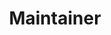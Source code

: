 ---
github: hrxorxm
name: 이하람
title: Maintainer
team: tutorials-kr
link_linkedin:
link_twitter:
link_facebook:
link_instagram:
---
